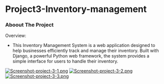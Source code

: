 # Project3-Inventory-management

### Aboout The Project
Overview:

- This Inventory Management System is a web application designed to help businesses efficiently track and manage their inventory. Built with Django, a powerful Python web framework, the system provides a simple interface for users to handle their inventory.

[![Screenshot-project-3-1.png](https://i.postimg.cc/g2KHcYr0/Screenshot-project-3-1.png)](https://postimg.cc/68yvYxrs)
[![Screenshot-project-3-2.png](https://i.postimg.cc/FFJbdb18/Screenshot-project-3-2.png)](https://postimg.cc/vDbxCVrt)
[![Screenshot-project-3-3.png](https://i.postimg.cc/mrDCbC0d/Screenshot-project-3-3.png)](https://postimg.cc/G4WHK83Y)
